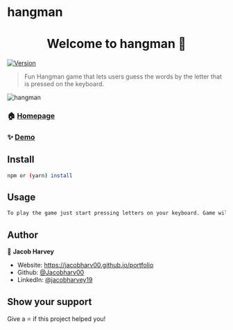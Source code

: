 # hangman
<h1 align="center">Welcome to hangman 👋</h1>
<p>
  <a href="https://www.npmjs.com/package/hangman" target="_blank">
    <img alt="Version" src="https://img.shields.io/npm/v/hangman.svg">
  </a>
</p>

> Fun Hangman game that lets users guess the words by the letter that is pressed on the keyboard. 

![hangman](https://media.giphy.com/media/ybQIv0CsYm1XY9A8Dm/giphy.gif)



### 🏠 [Homepage](https://harvey-hangman.netlify.app)

### ✨ [Demo](https://harvey-hangman.netlify.app)

## Install

```sh
npm or (yarn) install
```

## Usage

```sh
To play the game just start pressing letters on your keyboard. Game will tell you how many guesses you have left. Guesses will not be taken away if you guess the same letter. Once you are out of guesses it will tell you what the word was or it will congratulate you. To start a new game just click the reset button. Enjoy!
```

## Author

👤 **Jacob Harvey**

* Website: https://jacobharv00.github.io/portfolio
* Github: [@Jacobharv00](https://github.com/Jacobharv00)
* LinkedIn: [@jacobharvey19](https://linkedin.com/in/jacobharvey19)

## Show your support

Give a ⭐️ if this project helped you!

